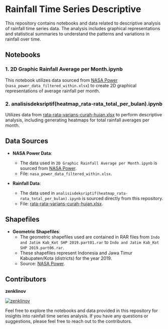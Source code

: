 # Rainfall Time Series Descriptive

This repository contains notebooks and data related to descriptive analysis of rainfall time series data. The analysis includes graphical representations and statistical summaries to understand the patterns and variations in rainfall over time.

## Notebooks

### 1. 2D Graphic Rainfall Average per Month.ipynb
   This notebook utilizes data sourced from [NASA Power](https://github.com/zenklinov/nasapower) (`nasa_power_data_filtered_within.xlsx`) to create 2D graphical representations of average rainfall per month.

### 2. analisisdeksriptif(heatmap_rata-rata_total_per_bulan).ipynb
   Utilizes data from [rata-rata-varians-curah-hujan.xlsx](rata-rata-varians-curah-hujan.xlsx) to perform descriptive analysis, including generating heatmaps for total rainfall averages per month.

## Data Sources

- **NASA Power Data**: 
  - The data used in `2D Graphic Rainfall Average per Month.ipynb` is sourced from [NASA Power](https://github.com/zenklinov/nasapower).
  - File: `nasa_power_data_filtered_within.xlsx`.

- **Rainfall Data**:
  - The data used in `analisisdeksriptif(heatmap_rata-rata_total_per_bulan).ipynb` is sourced directly from this repository.
  - File: [rata-rata-varians-curah-hujan.xlsx](rata-rata-varians-curah-hujan.xlsx).

## Shapefiles

- **Geometric Shapefiles**: 
  - The geometric shapefiles used are contained in RAR files from `Indo and Jatim Kab_Kot SHP 2019.part01.rar` to `Indo and Jatim Kab_Kot SHP 2019.part06.rar`.
  - These shapefiles represent Indonesia and Jawa Timur Kabupaten/Kota (districts) for the year 2019.
  - Source: [NASA Power](https://github.com/zenklinov/nasapower/).

## Contributors
**zenklinov**

[![zenklinov](https://avatars.githubusercontent.com/zenklinov?s=100)](https://github.com/zenklinov) 

Feel free to explore the notebooks and data provided in this repository for insights into rainfall time series analysis. If you have any questions or suggestions, please feel free to reach out to the contributors.
